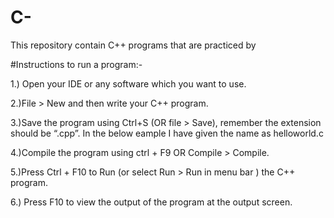 # C-
This repository contain C++ programs that are practiced by 


#Instructions to run a program:-

1.) Open your IDE or any software which you want to use.

2.)File > New  and then write your C++ program.

3.)Save the program using Ctrl+S (OR file > Save), remember the extension should be “.cpp”. In the below eample I have given the name as helloworld.c

4.)Compile the program using ctrl + F9 OR Compile > Compile.

5.)Press Ctrl + F10 to Run (or select Run > Run in menu bar ) the  C++ program.

6.) Press F10 to view the output of the program at the output screen.
